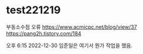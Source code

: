 # test221219

부동소수점 오류 
https://www.acmicpc.net/blog/view/37    
https://pang2h.tistory.com/184

오후 6:15 2022-12-30
임준일은 여기서 뭔가 작업을 했음.